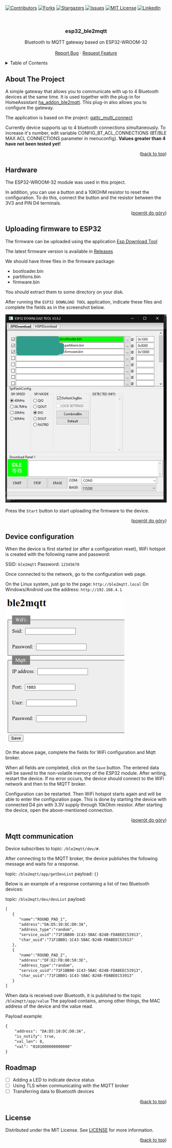 <div id="top"></div>

[![Contributors][contributors-shield]][contributors-url]
[![Forks][forks-shield]][forks-url]
[![Stargazers][stars-shield]][stars-url]
[![Issues][issues-shield]][issues-url]
[![MIT License][license-shield]][license-url]
[![LinkedIn][linkedin-shield]][linkedin-url]



<br />
<div align="center">

<h3 align="center">esp32_ble2mqtt</h3>

  <p align="center">
    Bluetooth to MQTT gateway based on ESP32-WROOM-32
    <br />
    <br />
    <a href="https://github.com/blizniukp/esp32_ble2mqtt/issues">Report Bug</a>
    ·
    <a href="https://github.com/blizniukp/esp32_ble2mqtt/issues">Request Feature</a>
  </p>
</div>



<details>
  <summary>Table of Contents</summary>
  <ol>
    <li><a href="#about-the-project">About The Project</a></li>
    <li><a href="#hardware">Hardware</a></li>
    <li><a href="#uploading-firmware-to-esp32">Uploading firmware to ESP32</a></li>
    <li><a href="#device-configuration">Device configuration</a></li>
    <li><a href="#mqtt-communication">Mqtt communication</a></li>
    <li><a href="#roadmap">Roadmap</a></li>
    <li><a href="#license">License</a></li>
  </ol>
</details>



<!-- ABOUT THE PROJECT -->
## About The Project


A simple gateway that allows you to communicate with up to 4 Bluetooth devices at the same time. 
It is used together with the plug-in for HomeAssistant [ha_addon_ble2mqtt](https://github.com/blizniukp/ha_addon_ble2mqtt).
This plug-in also allows you to configure the gateway.

The application is based on the project: [gattc_multi_connect](https://github.com/espressif/esp-idf/tree/22c82a4e28ec331a3f46e0a8f757f6b535f83cc4/examples/bluetooth/bluedroid/ble/gattc_multi_connect)


Currently device supports up to 4 bluetooth connections simultaneously. To increase it's number, edit variable CONFIG_BT_ACL_CONNECTIONS (BT/BLE MAX ACL CONNECTIONS parameter in menuconfig). 
**Values greater than 4 have not been tested yet!**

<p align="right">(<a href="#top">back to top</a>)</p>


## Hardware

The ESP32-WROOM-32 module was used in this project.

In addition, you can use a button and a 10KOHM resistor to reset the configuration.
To do this, connect the button and the resistor between the 3V3 and PIN D4 terminals.

<p align="right">(<a href="#top">powrót do góry</a>)</p>


## Uploading firmware to ESP32

The firmware can be uploaded using the application [Esp Download Tool](https://www.espressif.com/en/support/download/other-tools)

The latest firmware version is available in [Releases](https://github.com/blizniukp/esp32_ble2mqtt/releases)


We should have three files in the firmware package:
- bootloader.bin
- partitions.bin
- firmware.bin

You should extract them to some directory on your disk.

After running the `ESP32 DOWNLOAD TOOL` application, indicate these files and complete the fields as in the screenshot below.

![esp32_download_tool](/img/esp32_download_tool.png)

Press the `Start` button to start uploading the firmware to the device.

<p align="right">(<a href="#top">powrót do góry</a>)</p>


## Device configuration

When the device is first started (or after a configuration reset), WiFi hotspot is created with the following name and password:

SSID: `ble2mqtt`
Password: `12345678`

Once connected to the network, go to the configuration web page.


On the Linux system, just go to the page: `http://ble2mqtt.local`
On Windows/Android use the address: `http://192.168.4.1`


![ble2mqtt_webpage](/img/ble2mqtt_webpage.png)

On the above page, complete the fields for WiFi configuration and Mqtt broker.

When all fields are completed, click on the `Save` button. The entered data will be saved to the non-volatile memory of the ESP32 module.
After writing, restart the device. If no error occurs, the device should connect to the WiFi network and then to the MQTT broker.

Configuration can be restarted. Then WiFi hotspot starts again and will be able to enter the configuration page.
This is done by starting the device with connected D4 pin with 3.3V supply through 10kOhm resistor. After starting the device, open the above-mentioned connection.

<p align="right">(<a href="#top">powrót do góry</a>)</p>


## Mqtt communication

Device subscribes to topic: `/ble2mqtt/dev/#`.

After connecting to the MQTT broker, the device publishes the following message and waits for a response.

topic: `/ble2mqtt/app/getDevList`
payload: `{}`

Below is an example of a response containing a list of two Bluetooth devices:

topic: `/ble2mqtt/dev/devList`
payload:

    [
       {
          "name":"ROUND_PAD_1",
          "address":"DA:D5:10:DC:D0:3A",
          "address_type":"random",
          "service_uuid":"71F1BB00-1C43-5BAC-B24B-FDABEEC53913",
          "char_uuid":"71F1BB01-1C43-5BAC-B24B-FDABEEC53913"
       },
       {
          "name":"ROUND_PAD_2",
          "address":"DF:E2:FB:80:50:3E",
          "address_type":"random",
          "service_uuid":"71F1BB00-1C43-5BAC-B24B-FDABEEC53913",
          "char_uuid":"71F1BB01-1C43-5BAC-B24B-FDABEEC53913"
       }
    ]


When data is received over Bluetooth, it is published to the topic `/ble2mqtt/app/value`
The payload contains, among other things, the MAC address of the device and the value read.

Payload example:

    {
        "address": "DA:D5:10:DC:D0:3A", 
        "is_notify": true, 
        "val_len": 8, 
        "val": "0101000000000000"
    }


## Roadmap

- [ ] Adding a LED to indicate device status
- [ ] Using TLS when communicating with the MQTT broker
- [ ] Transferring data to Bluetooth devices

<p align="right">(<a href="#top">back to top</a>)</p>


## License

Distributed under the MIT License. See [LICENSE](LICENSE) for more information.

<p align="right">(<a href="#top">back to top</a>)</p>


<!-- MARKDOWN LINKS & IMAGES -->
<!-- https://www.markdownguide.org/basic-syntax/#reference-style-links -->
[contributors-shield]: https://img.shields.io/github/contributors/blizniukp/esp32_ble2mqtt.svg?style=for-the-badge
[contributors-url]: https://github.com/blizniukp/esp32_ble2mqtt/graphs/contributors
[forks-shield]: https://img.shields.io/github/forks/blizniukp/esp32_ble2mqtt.svg?style=for-the-badge
[forks-url]: https://github.com/blizniukp/esp32_ble2mqtt/network/members
[stars-shield]: https://img.shields.io/github/stars/blizniukp/esp32_ble2mqtt.svg?style=for-the-badge
[stars-url]: https://github.com/blizniukp/esp32_ble2mqtt/stargazers
[issues-shield]: https://img.shields.io/github/issues/blizniukp/esp32_ble2mqtt.svg?style=for-the-badge
[issues-url]: https://github.com/blizniukp/esp32_ble2mqtt/issues
[license-shield]: https://img.shields.io/github/license/blizniukp/esp32_ble2mqtt.svg?style=for-the-badge
[license-url]: https://github.com/blizniukp/esp32_ble2mqtt/blob/master/LICENSE
[linkedin-shield]: https://img.shields.io/badge/-LinkedIn-black.svg?style=for-the-badge&logo=linkedin&colorB=555
[linkedin-url]: https://linkedin.com/in/paweł-bliźniuk-433535183
[product-screenshot]: images/screenshot.png